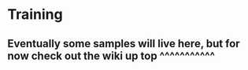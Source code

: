 # Training

## Eventually some samples will live here, but for now check out the wiki up top ^^^^^^^^^^^

